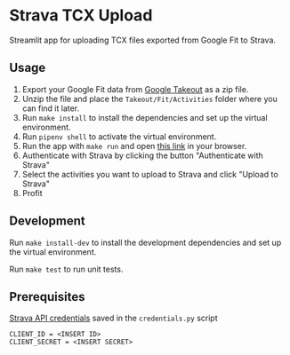 # Strava TCX Upload

Streamlit app for uploading TCX files exported from Google Fit to Strava.

## Usage

1. Export your Google Fit data from [Google Takeout](https://takeout.google.com/settings/takeout) as a zip file.
2. Unzip the file and place the `Takeout/Fit/Activities` folder where you can find it later.
3. Run `make install` to install the dependencies and set up the virtual environment.
4. Run `pipenv shell` to activate the virtual environment.
5. Run the app with `make run` and open [this link](http://localhost:8501) in your browser.
6. Authenticate with Strava by clicking the button "Authenticate with Strava"
7. Select the activities you want to upload to Strava and click "Upload to Strava"
8. Profit

## Development

Run `make install-dev` to install the development dependencies and set up the virtual environment.

Run `make test` to run unit tests.

## Prerequisites

[Strava API credentials](https://www.strava.com/settings/api) saved in the `credentials.py` script
    
```
CLIENT_ID = <INSERT ID>
CLIENT_SECRET = <INSERT SECRET>
```